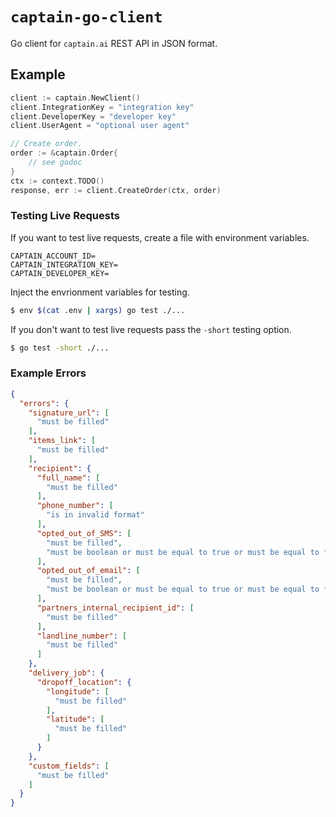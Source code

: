 # `captain-go-client`

Go client for `captain.ai` REST API in JSON format. 

## Example

```go
client := captain.NewClient()
client.IntegrationKey = "integration key"
client.DeveloperKey = "developer key"
client.UserAgent = "optional user agent"

// Create order.
order := &captain.Order{
    // see godoc
}
ctx := context.TODO()
response, err := client.CreateOrder(ctx, order)
```

### Testing Live Requests

If you want to test live requests, create a file with environment variables.

```
CAPTAIN_ACCOUNT_ID=
CAPTAIN_INTEGRATION_KEY=
CAPTAIN_DEVELOPER_KEY=
```

Inject the envrionment variables for testing. 

```sh
$ env $(cat .env | xargs) go test ./...
```

If you don't want to test live requests pass the `-short` testing option. 

```sh
$ go test -short ./...
```

### Example Errors

```json
{
  "errors": {
    "signature_url": [
      "must be filled"
    ],
    "items_link": [
      "must be filled"
    ],
    "recipient": {
      "full_name": [
        "must be filled"
      ],
      "phone_number": [
        "is in invalid format"
      ],
      "opted_out_of_SMS": [
        "must be filled",
        "must be boolean or must be equal to true or must be equal to false or must be equal to null"
      ],
      "opted_out_of_email": [
        "must be filled",
        "must be boolean or must be equal to true or must be equal to false or must be equal to null"
      ],
      "partners_internal_recipient_id": [
        "must be filled"
      ],
      "landline_number": [
        "must be filled"
      ]
    },
    "delivery_job": {
      "dropoff_location": {
        "longitude": [
          "must be filled"
        ],
        "latitude": [
          "must be filled"
        ]
      }
    },
    "custom_fields": [
      "must be filled"
    ]
  }
}
```